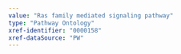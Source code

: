 ```yaml
---
value: "Ras family mediated signaling pathway"
type: "Pathway Ontology"
xref-identifier: "0000158"
xref-dataSource: "PW"
---
```

